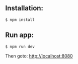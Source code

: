 
Installation:
-------------

	$ npm install


Run app:
--------

	$ npm run dev


Then goto: [http://localhost:8080](http://localhost:8080)
